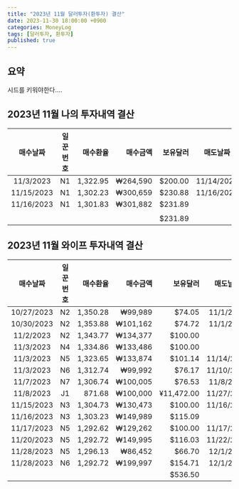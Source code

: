 ```yaml
---
title: "2023년 11월 달러투자(환투자) 결산"
date: 2023-11-30 18:00:00 +0900
categories: MoneyLog
tags: [달러투자, 환투자]
published: true
---
```

## 요약
시드를 키워야한다....

## 2023년 11월 나의 투자내역 결산

|매수날짜|일꾼번호|매수환율|매수금액|보유달러|매도날짜|매도환율|매도금액|수익금|수익률|
|:----------:|:--:|---------:|---------:|---------:|:----------:|---------:|-----------|---------|--------|
|  11/3/2023 | N1 | 1,322.95 | ₩264,590 | $200.00  | 11/14/2023 | 1,326.23 | ₩265,246  | ₩656    | 0.248% |
| 11/15/2023 | N1 | 1,302.23 | ₩300,659 | $230.88  | 11/16/2023 | 1,307.55 | ₩301,887  | ₩1,228  | 0.408% |
| 11/16/2023 | N1 | 1,301.83 | ₩301,882 | $231.89  |            |          |           |         | 0.000% |
|            |    |          |          |          |            |          |           |         |        |
|            |    |          |          | $231.89  |            |          |           | ₩1,884  |        |

## 2023년 11월 와이프 투자내역 결산

|매수날짜|일꾼번호|매수환율|매수금액|보유달러|매도날짜|매도환율|매도금액|수익금|수익률|
|:----------:|:--:|---------:|---------:|------------:|:----------:|---------:|----------:|-----:|-------:|
| 10/27/2023 | N2 | 1,350.28 |  ₩99,989 |     $74.05  |  11/1/2023 | 1,355.01 | ₩100,338  | ₩349 | 0.349% |
| 10/30/2023 | N2 | 1,353.88 | ₩101,162 |     $74.72  |  11/1/2023 | 1,356.90 | ₩101,387  | ₩225 | 0.222% |
|  11/2/2023 | N2 | 1,343.77 | ₩134,377 |    $100.00  |            |          |           |      | 0.000% |
|  11/3/2023 | N4 | 1,334.86 | ₩133,486 |    $100.00  |            |          |           |      | 0.000% |
|  11/3/2023 | N5 | 1,323.65 | ₩133,874 |    $101.14  | 11/14/2023 | 1,327.73 | ₩134,286  | ₩412 | 0.308% |
|  11/3/2023 | N6 | 1,312.74 |  ₩99,992 |     $76.17  | 11/10/2023 | 1,316.74 | ₩100,296  | ₩304 | 0.304% |
|  11/7/2023 | N7 | 1,306.74 | ₩100,005 |     $76.53  |  11/8/2023 | 1,310.75 | ₩100,311  | ₩306 | 0.306% |
|  11/8/2023 | J1 |   871.68 | ₩100,000 | ¥11,472.00  | 11/27/2023 | 874.57   | ₩100,330  | ₩330 | 0.330% |
| 11/15/2023 | N3 | 1,304.73 | ₩130,473 |    $100.00  | 11/16/2023 | 1,307.75 | ₩130,775  | ₩302 | 0.231% |
| 11/16/2023 | N3 | 1,303.23 | ₩149,989 |    $115.09  |            |          |           |      | 0.000% |
| 11/17/2023 | N5 | 1,292.62 | ₩129,262 |    $100.00  | 11/17/2023 | 1296.26  | ₩129,626  | ₩364 | 0.282% |
| 11/20/2023 | N5 | 1,292.72 | ₩149,995 |    $116.03  | 11/22/2023 | 1297.46  | ₩150,544  | ₩549 | 0.366% |
| 11/28/2023 | N5 | 1,296.13 |  ₩86,452 |     $66.70  |  12/1/2023 | 1303.36  | ₩86,934   | ₩482 | 0.558% |
| 11/28/2023 | N6 | 1,292.72 | ₩199,997 |    $154.71  |  12/1/2023 | 1298.76  | ₩200,931  | ₩934 | 0.467% |
|            |    |          |          |    $536.50  |            |          |           |₩3,141|        |
